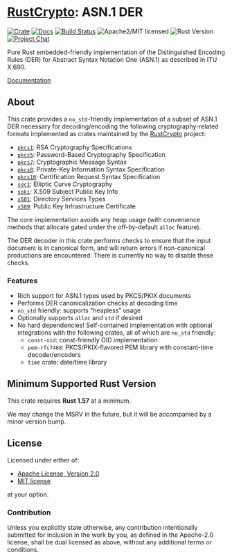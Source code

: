 # [RustCrypto]: ASN.1 DER

[![Crate][crate-image]][crate-link]
[![Docs][docs-image]][docs-link]
[![Build Status][build-image]][build-link]
![Apache2/MIT licensed][license-image]
![Rust Version][rustc-image]
[![Project Chat][chat-image]][chat-link]

Pure Rust embedded-friendly implementation of the Distinguished Encoding Rules (DER)
for Abstract Syntax Notation One (ASN.1) as described in ITU X.690.

[Documentation][docs-link]

## About

This crate provides a `no_std`-friendly implementation of a subset of ASN.1 DER
necessary for decoding/encoding the following cryptography-related formats
implemented as crates maintained by the [RustCrypto] project:

- [`pkcs1`]: RSA Cryptography Specifications
- [`pkcs5`]: Password-Based Cryptography Specification
- [`pkcs7`]: Cryptographic Message Syntax
- [`pkcs8`]: Private-Key Information Syntax Specification
- [`pkcs10`]: Certification Request Syntax Specification
- [`sec1`]: Elliptic Curve Cryptography
- [`spki`]: X.509 Subject Public Key Info
- [`x501`]: Directory Services Types
- [`x509`]: Public Key Infrastructure Certificate

The core implementation avoids any heap usage (with convenience methods
that allocate gated under the off-by-default `alloc` feature).

The DER decoder in this crate performs checks to ensure that the input document
is in canonical form, and will return errors if non-canonical productions are
encountered. There is currently no way to disable these checks.

### Features

- Rich support for ASN.1 types used by PKCS/PKIX documents
- Performs DER canonicalization checks at decoding time
- `no_std` friendly: supports "heapless" usage
- Optionally supports `alloc` and `std` if desired
- No hard dependencies! Self-contained implementation with optional
  integrations with the following crates, all of which are `no_std` friendly:
  - `const-oid`: const-friendly OID implementation
  - `pem-rfc7468`: PKCS/PKIX-flavored PEM library with constant-time decoder/encoders
  - `time` crate: date/time library

## Minimum Supported Rust Version

This crate requires **Rust 1.57** at a minimum.

We may change the MSRV in the future, but it will be accompanied by a minor
version bump.

## License

Licensed under either of:

 * [Apache License, Version 2.0](http://www.apache.org/licenses/LICENSE-2.0)
 * [MIT license](http://opensource.org/licenses/MIT)

at your option.

### Contribution

Unless you explicitly state otherwise, any contribution intentionally submitted
for inclusion in the work by you, as defined in the Apache-2.0 license, shall be
dual licensed as above, without any additional terms or conditions.

[//]: # (badges)

[crate-image]: https://buildstats.info/crate/der
[crate-link]: https://crates.io/crates/der
[docs-image]: https://docs.rs/der/badge.svg
[docs-link]: https://docs.rs/der/
[build-image]: https://github.com/RustCrypto/formats/actions/workflows/der.yml/badge.svg
[build-link]: https://github.com/RustCrypto/formats/actions/workflows/der.yml
[license-image]: https://img.shields.io/badge/license-Apache2.0/MIT-blue.svg
[rustc-image]: https://img.shields.io/badge/rustc-1.57+-blue.svg
[chat-image]: https://img.shields.io/badge/zulip-join_chat-blue.svg
[chat-link]: https://rustcrypto.zulipchat.com/#narrow/stream/300570-formats

[//]: # (links)

[RustCrypto]: https://github.com/rustcrypto
[`pkcs1`]: https://github.com/RustCrypto/formats/tree/master/pkcs1
[`pkcs5`]: https://github.com/RustCrypto/formats/tree/master/pkcs5
[`pkcs7`]: https://github.com/RustCrypto/formats/tree/master/pkcs7
[`pkcs8`]: https://github.com/RustCrypto/formats/tree/master/pkcs8
[`pkcs10`]: https://github.com/RustCrypto/formats/tree/master/pkcs10
[`sec1`]: https://github.com/RustCrypto/formats/tree/master/sec1
[`spki`]: https://github.com/RustCrypto/formats/tree/master/spki
[`x501`]: https://github.com/RustCrypto/formats/tree/master/x501
[`x509`]: https://github.com/RustCrypto/formats/tree/master/x509
